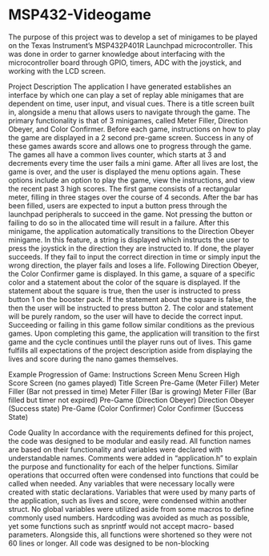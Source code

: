 # MSP432-Videogame
The purpose of this project was to develop a set of minigames to be played on the Texas Instrument’s MSP432P401R Launchpad microcontroller. This was done in order to garner knowledge about interfacing with the microcontroller board through GPIO, timers, ADC with the joystick, and working with the LCD screen.

Project Description
    The application I have generated establishes an interface by which one can play a set of
replay able minigames that are dependent on time, user input, and visual cues. There is a title
screen built in, alongside a menu that allows users to navigate through the game. The primary
functionality is that of 3 minigames, called Meter Filler, Direction Obeyer, and Color Confirmer.
Before each game, instructions on how to play the game are displayed in a 2 second pre-game
screen. Success in any of these games awards score and allows one to progress through the game.
The games all have a common lives counter, which starts at 3 and decrements every time the user
fails a mini game. After all lives are lost, the game is over, and the user is displayed the menu
options again. These options include an option to play the game, view the instructions, and view
the recent past 3 high scores.
    The first game consists of a rectangular meter, filling in three stages over the course of 4
seconds. After the bar has been filled, users are expected to input a button press through the
launchpad peripherals to succeed in the game. Not pressing the button or failing to do so in the
allocated time will result in a failure. After this minigame, the application automatically
transitions to the Direction Obeyer minigame. In this feature, a string is displayed which instructs
the user to press the joystick in the direction they are instructed to. If done, the player succeeds.
If they fail to input the correct direction in time or simply input the wrong direction, the player
fails and loses a life. Following Direction Obeyer, the Color Confirmer game is displayed. In this
game, a square of a specific color and a statement about the color of the square is displayed. If
the statement about the square is true, then the user is instructed to press button 1 on the booster
pack. If the statement about the square is false, the then the user will be instructed to press button
2. The color and statement will be purely random, so the user will have to decide the correct
input. Succeeding or failing in this game follow similar conditions as the previous games. Upon
completing this game, the application will transition to the first game and the cycle continues
until the player runs out of lives. This game fulfills all expectations of the project description
aside from displaying the lives and score during the nano games themselves.

Example Progression of Game:
Instructions Screen
Menu Screen
High Score Screen (no
games played)
Title Screen
Pre-Game (Meter Filler)
Meter Filler (Bar not
pressed in time)
Meter Filler (Bar is
growing)
Meter Filler (Bar filled
but timer not expired)
Pre-Game (Direction
Obeyer)
Direction Obeyer
(Success state)
Pre-Game (Color
Confirmer)
Color Confirmer
(Success State)


Code Quality
In accordance with the requirements defined for this project, the code was designed to be
modular and easily read. All function names are based on their functionality and variables were
declared with understandable names. Comments were added in “application.h” to explain the
purpose and functionality for each of the helper functions. Similar operations that occurred often
were condensed into functions that could be called when needed. Any variables that were
necessary locally were created with static declarations. Variables that were used by many parts
of the application, such as lives and score, were condensed within another struct. No global
variables were utilized aside from some macros to define commonly used numbers. Hardcoding
was avoided as much as possible, yet some functions such as snprintf would not accept macro-
based parameters. Alongside this, all functions were shortened so they were not 60 lines or
longer. All code was designed to be non-blocking
